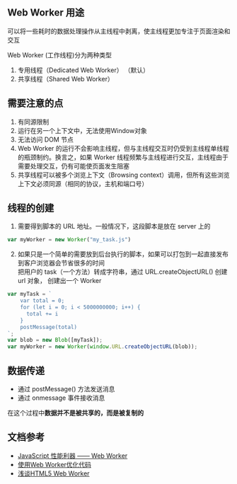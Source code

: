 ## Web Worker 用途

可以将一些耗时的数据处理操作从主线程中剥离，使主线程更加专注于页面渲染和交互

Web Worker (工作线程)分为两种类型
1. 专用线程（Dedicated Web Worker） （默认）
2. 共享线程（Shared Web Worker）

## 需要注意的点

1. 有同源限制
2. 运行在另一个上下文中，无法使用Window对象
3. 无法访问 DOM 节点
4. Web Worker 的运行不会影响主线程，但与主线程交互时仍受到主线程单线程的瓶颈制约。换言之，如果 Worker 线程频繁与主线程进行交互，主线程由于需要处理交互，仍有可能使页面发生阻塞
5. 共享线程可以被多个浏览上下文（Browsing context）调用，但所有这些浏览上下文必须同源（相同的协议，主机和端口号）

## 线程的创建

1. 需要得到脚本的 URL 地址。一般情况下，这段脚本是放在 server 上的
```js
var myWorker = new Worker("my_task.js")
```
2. 如果只是一个简单的需要放到后台执行的脚本，如果可以打包到一起直接发布到客户浏览器会节省很多的时间  
把用户的 task（一个方法）转成字符串，通过 URL.createObjectURL() 创建 url 对象， 创建出一个 Worker
```js
var myTask = `
    var total = 0;
    for (let i = 0; i < 5000000000; i++) {
      total += i
    }
    postMessage(total)
`;
var blob = new Blob([myTask]);
var myWorker = new Worker(window.URL.createObjectURL(blob));
```

## 数据传递

- 通过 postMessage() 方法发送消息
- 通过 onmessage 事件接收消息

在这个过程中**数据并不是被共享的，而是被复制的**

## 文档参考

- [JavaScript 性能利器 —— Web Worker](https://juejin.im/post/5c10e5a9f265da611c26d634#heading-0)
- [使用Web Worker优化代码](https://juejin.im/post/5d7745a7e51d4561bb33fbd6)
- [浅谈HTML5 Web Worker](https://juejin.im/post/59c1b3645188250ea1502e46)